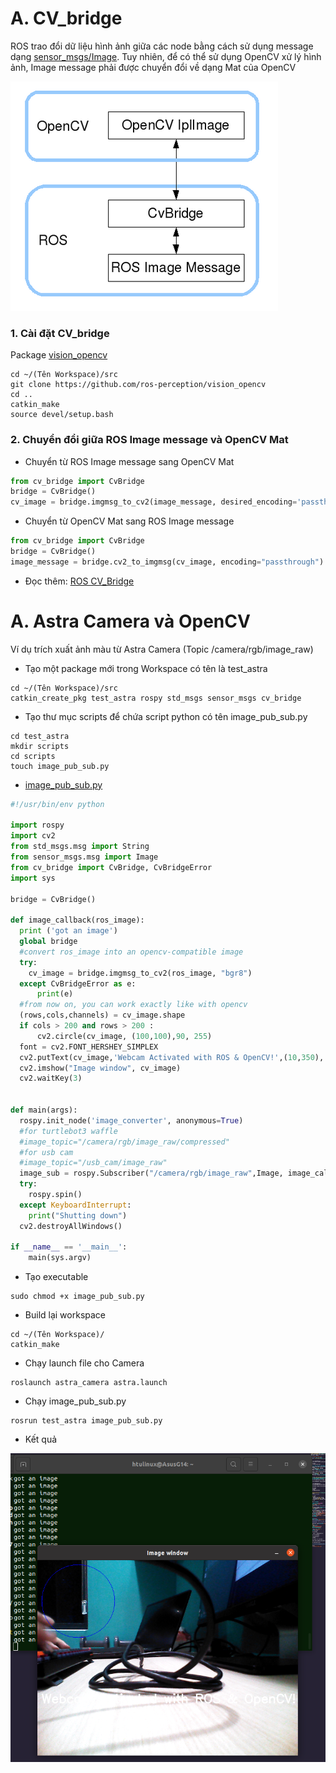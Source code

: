 # **A. CV_bridge**
ROS trao đổi dữ liệu hình ảnh giữa các node bằng cách sử dụng message dạng [sensor_msgs/Image](http://docs.ros.org/en/api/sensor_msgs/html/msg/Image.html). Tuy nhiên, để có thể sử dụng OpenCV xử lý hình ảnh, Image message phải được chuyển đổi về dạng Mat của OpenCV

![alt text](cv_bridge.png) 
### **1. Cài đặt CV_bridge**
Package [vision_opencv](https://github.com/ros-perception/vision_opencv)

```
cd ~/(Tên Workspace)/src
git clone https://github.com/ros-perception/vision_opencv
cd ..
catkin_make
source devel/setup.bash
```
### **2. Chuyển đổi giữa ROS Image message và OpenCV Mat**
* Chuyển từ ROS Image message sang OpenCV Mat
``` Python
from cv_bridge import CvBridge
bridge = CvBridge()
cv_image = bridge.imgmsg_to_cv2(image_message, desired_encoding='passthrough')
```
* Chuyển từ OpenCV Mat sang ROS Image message
```Python
from cv_bridge import CvBridge
bridge = CvBridge()
image_message = bridge.cv2_to_imgmsg(cv_image, encoding="passthrough")
```

* Đọc thêm: [ROS CV_Bridge](http://wiki.ros.org/cv_bridge/Tutorials/ConvertingBetweenROSImagesAndOpenCVImagesPython)
# **A. Astra Camera và OpenCV**
Ví dụ trích xuất ảnh màu từ Astra Camera (Topic /camera/rgb/image_raw)

* Tạo một package mới trong Workspace có tên là test_astra

```
cd ~/(Tên Workspace)/src
catkin_create_pkg test_astra rospy std_msgs sensor_msgs cv_bridge
```
* Tạo thư mục scripts để chứa script python có tên image_pub_sub.py
```
cd test_astra
mkdir scripts
cd scripts
touch image_pub_sub.py

```
* [image_pub_sub.py](src/image_pub_sub.py)
```Python
#!/usr/bin/env python

import rospy
import cv2
from std_msgs.msg import String
from sensor_msgs.msg import Image
from cv_bridge import CvBridge, CvBridgeError
import sys

bridge = CvBridge()

def image_callback(ros_image):
  print ('got an image')
  global bridge
  #convert ros_image into an opencv-compatible image
  try:
    cv_image = bridge.imgmsg_to_cv2(ros_image, "bgr8")
  except CvBridgeError as e:
      print(e)
  #from now on, you can work exactly like with opencv
  (rows,cols,channels) = cv_image.shape
  if cols > 200 and rows > 200 :
      cv2.circle(cv_image, (100,100),90, 255)
  font = cv2.FONT_HERSHEY_SIMPLEX
  cv2.putText(cv_image,'Webcam Activated with ROS & OpenCV!',(10,350), font, 1,(255,255,255),2,cv2.LINE_AA)
  cv2.imshow("Image window", cv_image)
  cv2.waitKey(3)

  
def main(args):
  rospy.init_node('image_converter', anonymous=True)
  #for turtlebot3 waffle
  #image_topic="/camera/rgb/image_raw/compressed"
  #for usb cam
  #image_topic="/usb_cam/image_raw"
  image_sub = rospy.Subscriber("/camera/rgb/image_raw",Image, image_callback)
  try:
    rospy.spin()
  except KeyboardInterrupt:
    print("Shutting down")
  cv2.destroyAllWindows()

if __name__ == '__main__':
    main(sys.argv)
```
* Tạo executable 
```
sudo chmod +x image_pub_sub.py
```
* Build lại workspace
```
cd ~/(Tên Workspace)/
catkin_make
```
* Chạy launch file cho Camera
```
roslaunch astra_camera astra.launch
```
* Chạy image_pub_sub.py
```
rosrun test_astra image_pub_sub.py
```
* Kết quả

![alt text](image_pub_sub.png)
